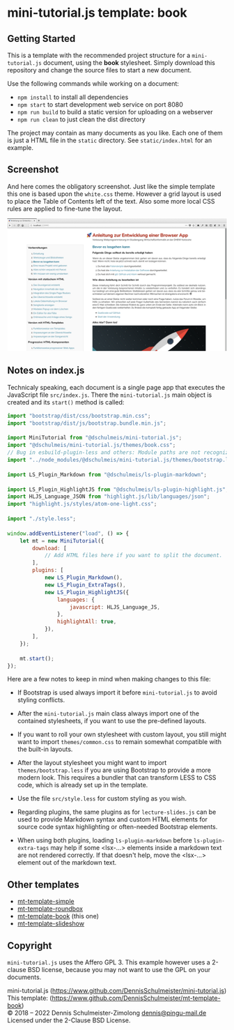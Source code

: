 mini-tutorial.js template: book
===============================

Getting Started
---------------

This is a template with the recommended project structure for a `mini-tutorial.js`
document, using the **book** stylesheet. Simply download this repository and
change the source files to start a new document.

Use the following commands while working on a document:

 * `npm install` to install all dependencies
 * `npm start` to start development web service on port 8080
 * `npm run build` to build a static version for uploading on a webserver
 * `npm run clean` to just clean the dist directory

The project may contain as many documents as you like. Each one of them is
just a HTML file in the `static` directory. See `static/index.html` for an
example.

Screenshot
----------

And here comes the obligatory screenshot. Just like the simple template this
one is based upon the `white.css` theme. However a grid layout is used to place
the Table of Contents left of the text. Also some more local CSS rules are
applied to fine-tune the layout.

![Screenshot](screenshot.png)

Notes on index.js
-----------------

Technicaly speaking, each document is a single page app that executes the
JavaScript file `src/index.js`. There the `mini-tutorial.js` main object is
created and its `start()` method is called:

```javascript
import "bootstrap/dist/css/bootstrap.min.css";
import "bootstrap/dist/js/bootstrap.bundle.min.js";

import MiniTutorial from "@dschulmeis/mini-tutorial.js";
import "@dschulmeis/mini-tutorial.js/themes/book.css";
// Bug in esbuild-plugin-less and others: Module paths are not recognized!
import "../node_modules/@dschulmeis/mini-tutorial.js/themes/bootstrap.less";

import LS_Plugin_Markdown from "@dschulmeis/ls-plugin-markdown";

import LS_Plugin_HighlightJS from "@dschulmeis/ls-plugin-highlight.js";
import HLJS_Language_JSON from "highlight.js/lib/languages/json";
import "highlight.js/styles/atom-one-light.css";

import "./style.less";

window.addEventListener("load", () => {
    let mt = new MiniTutorial({
        download: [
            // Add HTML files here if you want to split the document.
        ],
        plugins: [
            new LS_Plugin_Markdown(),
            new LS_Plugin_ExtraTags(),
            new LS_Plugin_HighlightJS({
                languages: {
                    javascript: HLJS_Language_JS,
                },
                highlightAll: true,
            }),
        ],
    });

    mt.start();
});

```

Here are a few notes to keep in mind when making changes to this file:

 * If Bootstrap is used always import it before `mini-tutorial.js` to
   avoid styling conflicts.

 * After the `mini-tutorial.js` main class always import one of the
   contained stylesheets, if you want to use the pre-defined layouts.

 * If you want to roll your own stylesheet with custom layout, you still
   might want to import `themes/common.css` to remain somewhat compatible
   with the built-in layouts.

 * After the layout stylesheet you might want to import `themes/bootstrap.less`
   if you are using Bootstrap to provide a more modern look. This requires
   a bundler that can transform LESS to CSS code, which is already set up
   in the template.

 * Use the file `src/style.less` for custom styling as you wish.

 * Regarding plugins, the same plugins as for `lecture-slides.js` can be
   used to provide Markdown syntax and custom HTML elements for source code
   syntax highlighting or often-needed Bootstrap elements.

 * When using both plugins, loading `ls-plugin-markdown` before
   `ls-plugin-extra-tags` may help if some &lt;lsx-…&gt; elements inside
   a markdown text are not rendered correctly. If that doesn't help, move
   the &lt;lsx-…&gt; element out of the markdown text.

Other templates
---------------

 * [mt-template-simple](https://www.github.com/DennisSchulmeister/mt-template-simple)
 * [mt-template-roundbox](https://www.github.com/DennisSchulmeister/mt-template-roundbox)
 * [mt-template-book](https://www.github.com/DennisSchulmeister/mt-template-book) (this one)
 * [mt-template-slideshow](https://www.github.com/DennisSchulmeister/mt-template-slideshow)

Copyright
---------

`mini-tutorial.js` uses the Affero GPL 3. This example however uses a
2-clause BSD license, because you may not want to use the GPL on your documents.

mini-tutorial.js (https://www.github.com/DennisSchulmeister/mini-tutorial.js) <br/>
This template: (https://www.github.com/DennisSchulmeister/mt-template-book) <br/>
© 2018 – 2022 Dennis Schulmeister-Zimolong <dennis@pingu-mail.de> <br/>
Licensed under the 2-Clause BSD License.
